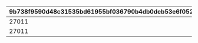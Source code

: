 |9b738f9590d48c31535bd61955bf036790b4db0deb53e6f05215cd55c387fa7c|943568140ec08ac6a67def7a974f1de01023765d594e879d4ffcd61d4d92d56e|d524e0b39ed941ef69ebfb8315959a36f765992478e9afea365dfbf324b28944|0090969ce388ab66e9f97ca60329b62c03866cc913effc568e342dbcbdb7f98b|3ede453911a18b0c8060f6cef2253a1a7f68f4c3edf03908fb097e62cc67911a|dff5325c2d138711cc726da62dc3233c0c841be370caf95fd2eb48a98091998c|ead42ab156abf9d893a5a3f3ad9ee46d0048f6042113ee11f5542537bb249ce1|0f33f13453871b1117636489e3d4ad618485a7aa8cd6ffc4676aafbe0cb02a74|6c85658d4284d72ce6be3a3da0c51b323e4445227332ae830b1a7ffdb7a649b7|478034d0ab559f48fd3170e7d66951aa35aa706947476da7746ecd0081a0dc00|
| --- | --- | --- | --- | --- | --- | --- | --- | --- | --- |
|27011|2023/08/15 15:00:00|2024/02/25 14:59:59|240|1|27008|27011|1|114|240|
|27011|2024/02/25 15:00:00|2025/02/25 14:59:59|240|2|27013|27011|1|114|240|